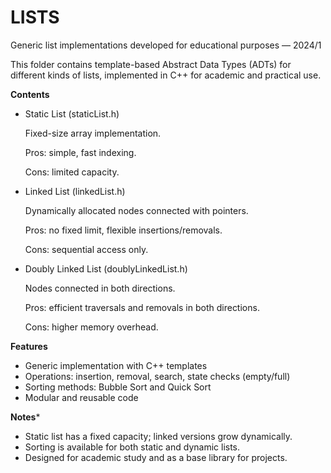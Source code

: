 # LISTS

Generic list implementations developed for educational purposes — 2024/1

This folder contains template-based Abstract Data Types (ADTs) for different kinds of lists, implemented in C++ for academic and practical use.

**Contents**
- Static List (staticList.h)

  Fixed-size array implementation.

  Pros: simple, fast indexing.

  Cons: limited capacity.


- Linked List (linkedList.h)

  Dynamically allocated nodes connected with pointers.

  Pros: no fixed limit, flexible insertions/removals.

  Cons: sequential access only.

- Doubly Linked List (doublyLinkedList.h)

  Nodes connected in both directions.

  Pros: efficient traversals and removals in both directions.

  Cons: higher memory overhead.


**Features**
- Generic implementation with C++ templates
- Operations: insertion, removal, search, state checks (empty/full)
- Sorting methods: Bubble Sort and Quick Sort
- Modular and reusable code

**Notes***
- Static list has a fixed capacity; linked versions grow dynamically.
- Sorting is available for both static and dynamic lists.
- Designed for academic study and as a base library for projects.
